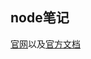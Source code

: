 ## node笔记

[官网](https://nodejs.org/en)以及[官方文档](https://nodejs.org/en/learn/getting-started/introduction-to-nodejs)






